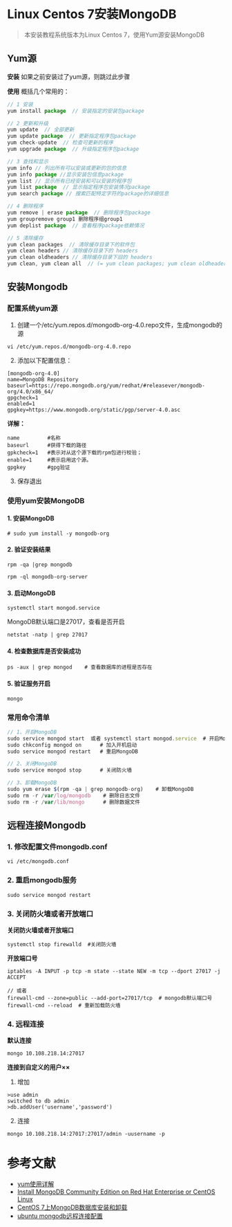 # Linux Centos 7安装MongoDB

> 本安装教程系统版本为Linux Centos 7，使用Yum源安装MongoDB

## Yum源
**安装**
如果之前安装过了yum源，则跳过此步骤

**使用**
概括几个常用的： 
```js
// 1 安装 
yum install package  // 安装指定的安装包package 

// 2 更新和升级 
yum update  // 全部更新 
yum update package  // 更新指定程序包package
yum check-update  // 检查可更新的程序 
yum upgrade package  // 升级指定程序包package 

// 3 查找和显示 
yum info // 列出所有可以安装或更新的包的信息
yum info package //显示安装包信息package 
yum list // 显示所有已经安装和可以安装的程序包 
yum list package  // 显示指定程序包安装情况package
yum search package // 搜索匹配特定字符的package的详细信息

// 4 删除程序 
yum remove | erase package  // 删除程序包package
yum groupremove group1 删除程序组group1 
yum deplist package  // 查看程序package依赖情况

// 5 清除缓存 
yum clean packages  // 清除缓存目录下的软件包 
yum clean headers // 清除缓存目录下的 headers 
yum clean oldheaders // 清除缓存目录下旧的 headers 
yum clean, yum clean all  // (= yum clean packages; yum clean oldheaders) 清除缓存目录下的软件包及旧的headers
```

## 安装Mongodb
### 配置系统yum源
1. 创建一个/etc/yum.repos.d/mongodb-org-4.0.repo文件，生成mongodb的源
```
vi /etc/yum.repos.d/mongodb-org-4.0.repo
```

2. 添加以下配置信息：
```
[mongodb-org-4.0]
name=MongoDB Repository
baseurl=https://repo.mongodb.org/yum/redhat/#releasever/mongodb-org/4.0/x86_64/
gpgcheck=1
enabled=1
gpgkey=https://www.mongodb.org/static/pgp/server-4.0.asc
```

**详解：**
```
name         #名称
baseurl      #获得下载的路径
gpkcheck=1   #表示对从这个源下载的rpm包进行校验；
enable=1     #表示启用这个源。
gpgkey       #gpg验证
```

3. 保存退出

### 使用yum安装MongoDB
#### 1. 安装MongoDB
```
# sudo yum install -y mongodb-org
```
<!-- ![配图]() -->

#### 2. 验证安装结果
```
rpm -qa |grep mongodb
```
```
rpm -ql mongodb-org-server
```

#### 3. 启动MongoDB
```
systemctl start mongod.service
```
MongoDB默认端口是27017，查看是否开启
```
netstat -natp | grep 27017
```
#### 4. 检查数据库是否安装成功
```
ps -aux | grep mongod    # 查看数据库的进程是否存在
```

#### 5. 验证服务开启
```
mongo
```

### 常用命令清单
```js
// 1、开启MongoDB
sudo service mongod start  或者 systemctl start mongod.service  # 开启MongoDB
sudo chkconfig mongod on      # 加入开机启动
sudo service mongod restart   # 重启MongoDB

// 2、关闭MongoDB
sudo service mongod stop      # 关闭防火墙

// 3、卸载MongoDB
sudo yum erase $(rpm -qa | grep mongodb-org)    # 卸载MongoDB
sudo rm -r /var/log/mongodb    # 删除日志文件
sudo rm -r /var/lib/mongo      # 删除数据文件
```

## 远程连接Mongodb
### 1. 修改配置文件mongodb.conf
```
vi /etc/mongodb.conf
```

### 2. 重启mongodb服务
```
sudo service mongod restart 
```

### 3. 关闭防火墙或者开放端口
**关闭防火墙或者开放端口**
```
systemctl stop firewalld  #关闭防火墙
```
**开放端口号**
```
iptables -A INPUT -p tcp -m state --state NEW -m tcp --dport 27017 -j ACCEPT

// 或者
firewall-cmd --zone=public --add-port=27017/tcp  # mongodb默认端口号
firewall-cmd --reload  # 重新加载防火墙
```

### 4. 远程连接
**默认连接**
```
mongo 10.108.218.14:27017
```
**连接到自定义的用户××**
1. 增加
```
>use admin
switched to db admin
>db.addUser('username','password')
```

2. 连接
```
mongo 10.108.218.14:27017:27017/admin -uusername -p
```


# 参考文献
- [yum使用详解](https://blog.csdn.net/u011305680/article/details/52767230)
- [Install MongoDB Community Edition on Red Hat Enterprise or CentOS Linux](https://docs.mongodb.com/manual/tutorial/install-mongodb-on-red-hat/)
- [CentOS 7上MongoDB数据库安装和卸载](https://www.linuxidc.com/Linux/2017-11/148495.htm)
- [ubuntu mongodb远程连接配置](https://www.jianshu.com/p/03aff57dfe46)
